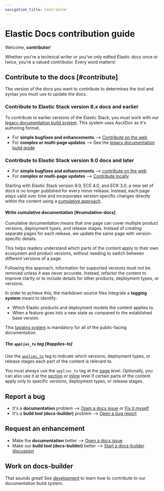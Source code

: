 ```yaml
---
navigation_title: Contribute
---
```


# Elastic Docs contribution guide

Welcome, **contributor**!

Whether you're a technical writer or you've only edited Elastic docs once or twice, you're a valued contributor. Every word matters!

## Contribute to the docs [#contribute]

The version of the docs you want to contribute to determines the tool and syntax you must use to update the docs.

### Contribute to Elastic Stack version 8.x docs and earlier

To contribute to earlier versions of the Elastic Stack, you must work with our [legacy documentation build system](https://github.com/elastic/docs). This system uses AsciiDoc as it's authoring format.

* For **simple bugfixes and enhancements** --> [Contribute on the web](on-the-web.md)
* For **complex or multi-page updates** --> See the [legacy documentation build guide](https://github.com/elastic/docs?tab=readme-ov-file#building-documentation)

### Contribute to Elastic Stack version 9.0 docs and later

* For **simple bugfixes and enhancements** --> [contribute on the web](on-the-web.md)
* For **complex or multi-page updates** --> [Contribute locally](locally.md)

Starting with Elastic Stack version 9.0, ECE 4.0, and ECK 3.0, a new set of docs is no longer published for every minor release. Instead, each page stays valid over time and incorporates version-specific changes directly within the content using a [cumulative approach](#cumulative-docs).

#### Write cumulative documentation [#cumulative-docs]

Cumulative documentation means that one page can cover multiple product versions, deployment types, and release stages. Instead of creating separate pages for each release, we update the same page with version-specific details. 

This helps readers understand which parts of the content apply to their own ecosystem and product versions, without needing to switch between different versions of a page.

Following this approach, information for supported versions must not be removed unless it was never accurate. Instead, refactor the content to improve clarity or to include details for other products, deployment types, or versions.

In order to achieve this, the markdown source files integrate a **tagging system** meant to identify:

* Which Elastic products and deployment models the content applies to.
* When a feature goes into a new state as compared to the established base version.

This [tagging system](#applies-to) is mandatory for all of the public-facing documentation. 

##### The `applies_to` tag [#applies-to]

Use the [`applies_to`](../syntax/applies.md) tag to indicate which versions, deployment types, or release stages each part of the content is relevant to.

You must always use the `applies_to` tag at the [page](../syntax/applies.md#page-annotations) level. Optionally, you can also use it at the [section](../syntax/applies.md#sections) or [inline](../syntax/applies.md#inline-applies-to) level if certain parts of the content apply only to specific versions, deployment types, or release stages.

## Report a bug

* It's a **documentation** problem --> [Open a docs issue](https://github.com/elastic/docs-content/issues/new?template=internal-request.yaml) *or* [Fix it myself](locally.md)
* It's a **build tool (docs-builder)** problem --> [Open a bug report](https://github.com/elastic/docs-builder/issues/new?template=bug-report.yaml)

## Request an enhancement

* Make the **documentation** better --> [Open a docs issue](https://github.com/elastic/docs-content/issues/new?template=internal-request.yaml)
* Make our **build tool (docs-builder)** better --> [Start a docs-builder discussion](https://github.com/elastic/docs-builder/discussions)

## Work on docs-builder

That sounds great! See [development](../development/index.md) to learn how to contribute to our documentation build system.
